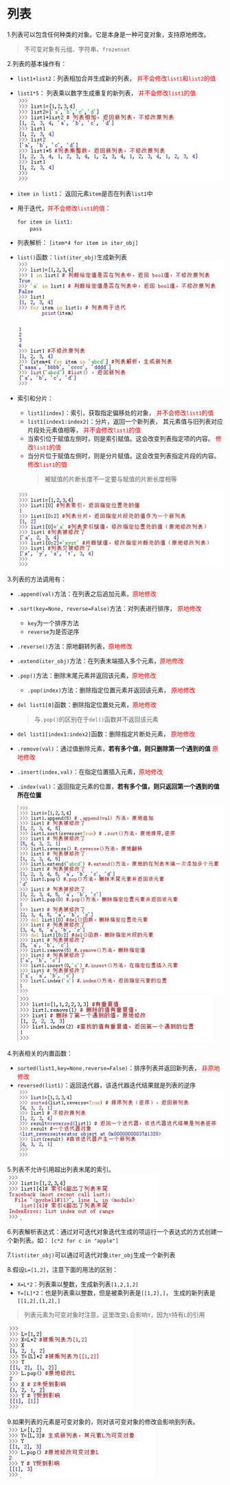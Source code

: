 <!--
    作者：华校专
    email: huaxz1986@163.com
**  本文档可用于个人学习目的，不得用于商业目的  **
-->
# 列表
1.列表可以包含任何种类的对象。它是本身是一种可变对象，支持原地修改。
> 不可变对象有元组、字符串、`frozenset`

2.列表的基本操作有：

* `list1+list2`：列表相加合并生成新的列表，<font color="red">
  并不会修改`list1`和`list2`的值</font>
* `list1*5`： 列表乘以数字生成重复的新列表，<font color="red">
  并不会修改`list1`的值</font>  
   ![列表的加法和乘法](../imgs/python_5_1.JPG)
* `item in list1`： 返回元素`item`是否在列表`list1`中 
* 用于迭代，<font color="red">并不会修改`list1`的值</font>：

	```
	for item in list1:
		pass
	```
* 列表解析： `[item*4 for item in iter_obj]`
* `list()`函数：`list(iter_obj)`生成新列表  
  ![列表的迭代、解析、以及生成](../imgs/python_5_2.JPG)

* 索引和分片：
	* `list1[index]`：索引，获取指定偏移处的对象，<font color="red">
  	  并不会修改`list1`的值</font>
	* `list1[index1:index2]`：分片，返回一个新列表，
	   其元素值与旧列表对应片段处元素值相等，<font color="red">
  	   并不会修改`list1`的值</font>
	* 当索引位于赋值左侧时，则是索引赋值。这会改变列表指定项的内容。
	  <font color="red">修改`list1`的值</font>
	* 当分片位于赋值左侧时，则是分片赋值。这会改变列表指定片段的内容。
	  <font color="red">修改`list1`的值</font>
		>被赋值的片断长度不一定要与赋值的片断长度相等

	![列表索引、分片以及索引赋值、分片赋值](../imgs/python_5_3.JPG)

3.列表的方法调用有：

* `.append(val)`方法：在列表之后追加元素，<font color="red">原地修改</font>
* `.sort(key=None, reverse=False)`方法：对列表进行排序，
   <font color="red">原地修改</font>
	* `key`为一个排序方法
	* `reverse`为是否逆序
* `.reverse()`方法：原地翻转列表，<font color="red">原地修改</font>
* `.extend(iter_obj)`方法：在列表末端插入多个元素，<font color="red">原地修改</font>
* `.pop()`方法：删除末尾元素并返回该元素，<font color="red">原地修改</font>
	* `.pop(index)`方法：删除指定位置元素并返回该元素，
	  <font color="red">原地修改</font>
* `del list1[0]`函数：删除指定位置处元素，<font color="red">原地修改</font>
	>与`.pop()`的区别在于`del()`函数并不返回该元素
* `del list1[index1:index2]`函数：删除指定片断处元素，
   <font color="red">原地修改</font>
* `.remove(val)`：通过值删除元素，**若有多个值，则只删除第一个遇到的值**
   <font color="red">原地修改</font>
* `.insert(index,val)`：在指定位置插入元素，<font color="red">原地修改</font>
* `.index(val)`：返回指定元素的位置，**若有多个值，则只返回第一个遇到的值所在位置**

  ![列表方法](../imgs/python_5_4.JPG)
  ![重复值列表的删除与查找](../imgs/python_5_5.JPG)

4.列表相关的内置函数：

* `sorted(list1,key=None,reverse=False)`：排序列表并返回新列表，
   <font color="red">非原地修改</font>
* `reversed(list1)`：返回迭代器，该迭代器迭代结果就是列表的逆序  
  ![列表相关的内置函数](../imgs/python_5_6.JPG)

5.列表不允许引用超出列表末尾的索引。  
![列表索引超出末尾](../imgs/python_5_7.JPG)

6.列表解析表达式：通过对可迭代对象迭代生成的项运行一个表达式的方式创建一个新列表。如：
`[c*2 for c in "apple"]`

7.`list(iter_obj)`可以通过可迭代对象`iter_obj`生成一个新列表

8.假设`L=[1,2]`，注意下面的用法的区别：

* `X=L*2`：列表乘以整数，生成新列表`[1,2,1,2]`
* `Y=[L]*2`：也是列表乘以整数，但是被乘列表是`[[1,2],]`，
  生成的新列表是`[[1,2],[1,2],]`
>列表元素为可变对象时注意，这里改变`L`会影响`Y`，因为`Y`持有`L`的引用

  ![列表索引超出末尾](../imgs/python_5_8.JPG)

9.如果列表的元素是可变对象的，则对该可变对象的修改会影响到列表。  
![列表索引超出末尾](../imgs/python_5_9.JPG)

